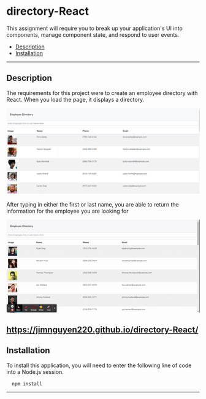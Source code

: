 # directory-React
 This assignment will require you to break up your application's UI into components, manage component state, and respond to user events.

  * [Description](#description)
  * [Installation](#installation)

  
  ------------------------------------
  
  ## Description
  The requirements for this project were to create an employee directory with React.  When you load the page, it displays a directory.  

  ![screenshot](./assets/screenshot.png)

  After typing in either the first or last name, you are able to return the information for the employee you are looking for

  ![demo](./assets/filtered.gif)
  
  
  https://jimnguyen220.github.io/directory-React/
  ------------------------------------
  
  ## Installation
  
  To install this application, you will need to enter the following line of code into a Node.js session.  
      
      npm install
  
  
  ------------------------------------